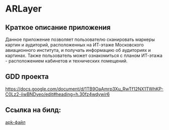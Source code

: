 # ARLayer

## Краткое описание приложения
Данное приложение позволяет пользователю сканировать маркеры картин и аудиторий, расположенных на ИТ-этаже Московского авиационного института, и получать информацию об аудиториях и картинах.
Также пользователь может ознакомиться с планом ИТ-этажа - расположением кабинетов и технических помещений.

## GDD проекта
https://docs.google.com/document/d/1TB9OaAmrp3Xu_RwTf12NX1TWhKP-C0Lz2-iiwBNDyeo/edit#heading=h.30fz4wdywir6

## Ссылка на билд:
[apk-файл](https://drive.google.com/file/d/1BGealUa6Hb1p_nJw6vspuY7gVIY31dr3/view?usp=sharing)
